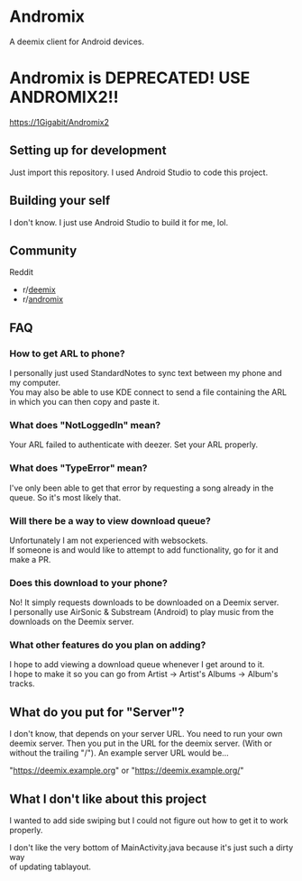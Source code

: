 

# Andromix

A deemix client for Android devices.

# Andromix is DEPRECATED! USE ANDROMIX2!!
[https://1Gigabit/Andromix2](https://1Gigabit/Andromix2)

## Setting up for development

Just import this repository. I used Android Studio to code this project.

## Building your self

I don't know. I just use Android Studio to build it for me, lol.

## Community

Reddit
- r/[deemix](https://www.reddit.com/r/deemix/)
- r/[andromix](https://www.reddit.com/r/Andromix/)


## FAQ

### How to get ARL to phone?

I personally just used StandardNotes to sync text between my phone and my computer.  
You may also be able to use KDE connect to send a file containing the ARL in which you can then copy and paste it.

### What does "NotLoggedIn" mean?

Your ARL failed to authenticate with deezer. Set your ARL properly.

### What does "TypeError" mean?

I've only been able to get that error by requesting a song already in the queue. So it's most likely that.

### Will there be a way to view download queue?

Unfortunately I am not experienced with websockets.  
If someone is and would like to attempt to add functionality, go for it and make a PR.

### Does this download to your phone?

No! It simply requests downloads to be downloaded on a Deemix server.  
I personally use AirSonic & Substream (Android) to play music from the downloads on the Deemix server.

### What other features do you plan on adding?

I hope to add viewing a download queue whenever I get around to it.  
I hope to make it so you can go from Artist -> Artist's Albums -> Album's tracks.

## What do you put for "Server"?

I don't know, that depends on your server URL. You need to run your own deemix server.
Then you put in the URL for the deemix server. (With or without the trailing "/").
An example server URL would be...

"https://deemix.example.org"
or
"https://deemix.example.org/"

## What I don't like about this project

I wanted to add side swiping but I could not figure out how to get it to work properly.

I don't like the very bottom of MainActivity.java because it's just such a dirty way  
of updating tablayout.
